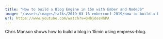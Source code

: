 ```yaml
---
title: "How to build a Blog Engine in 15m with Ember and NodeJS"
image: "/assets/images/talks/2019-03-16-emberconf-2019/how-to-build-a-blog-engine-in-15m-with-ember-and-nodejs.png"
url: https://www.youtube.com/watch?v=GHbjdesHhPA
---
```


Chris Manson shows how to build a blog in 15min using empress-blog.